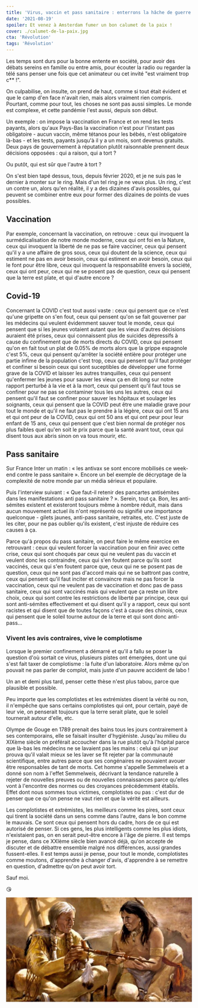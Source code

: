 ```yaml
---
title: 'Virus, vaccin et pass sanitaire : enterrons la hâche de guerre'
date: '2021-08-19'
spoiler: Et venez à Amsterdam fumer un bon calumet de la paix !
cover: ./calumet-de-la-paix.jpg
cta: 'Révolution'
tags: 'Révolution'
---
```


Les temps sont durs pour la bonne entente en société, pour avoir des débats sereins en famille ou entre amis, pour écouter la radio ou regarder la télé sans penser une fois que cet animateur ou cet invité "est vraiment trop c\*\* !".

On culpabilise, on insulte, on prend de haut, comme si tout était évident et que le camp d'en face n'avait rien, mais alors vraiment rien compris. Pourtant, comme pour tout, les choses ne sont pas aussi simples. Le monde est complexe, et cette pandémie l'est aussi, depuis son début.

Un exemple : on impose la vaccination en France et on rend les tests payants, alors qu'aux Pays-Bas la vaccination n'est pour l'instant pas obligatoire - aucun vaccin, même tétanos pour les bébés, n'est obligatoire là-bas - et les tests, payants jusqu'à il y a un mois, sont devenus gratuits. Deux pays de gouvernement à réputation plutôt raisonnable prennent deux décisions opposées : qui a raison, qui a tort ?

Ou putôt, qui est sûr que l'autre à tort ?

On s'est bien tapé dessus, tous, depuis février 2020, et je ne suis pas le dernier à monter sur le ring. Mais d'un tel ring je ne veux plus. Un ring, c'est un contre un, alors qu'en réalité, il y a des dizaines d'avis possibles, qui peuvent se combiner entre eux pour former des dizaines de points de vues possibles.

## Vaccination

Par exemple, concernant la vaccination, on retrouve : ceux qui invoquent la surmédicalisation de notre monde moderne, ceux qui ont foi en la Nature, ceux qui invoquent la liberté de ne pas se faire vacciner, ceux qui pensent qu'il y a une affaire de gros sous, ceux qui doutent de la science, ceux qui estiment ne pas en avoir besoin, ceux qui estiment en avoir besoin, ceux qui le font pour être libre, ceux qui invoquent la responsabilité envers la société, ceux qui ont peur, ceux qui ne se posent pas de question, ceux qui pensent que la terre est plate, et qui d'autre encore ?

## Covid-19

Concernant la COVID c'est tout aussi vaste : ceux qui pensent que ce n'est qu'une gripette on s'en fout, ceux qui pensent qu'on se fait gouverner par les médecins qui veulent évidemment sauver tout le monde, ceux qui pensent que si les jeunes votaient autant que les vieux d'autres décisions auraient été prises, ceux qui connaissent plus de suicides dépressifs à cause du confinement que de morts directs du COVID, ceux qui pensent qu'on en fait tout un plat de 0.05% de morts alors que la grippe espagnole c'est 5%, ceux qui pensent qu'arrêter la société entière pour protéger une partie infime de la population c'est trop, ceux qui pensent qu'il faut protéger et confiner si besoin ceux qui sont suceptibles de développer une forme grave de la COVID et laisser les autres tranquilles, ceux qui pensent qu'enfermer les jeunes pour sauver les vieux ça en dit long sur notre rapport perturbé à la vie et à la mort, ceux qui pensent qu'il faut tous se confiner pour ne pas se contaminer tous les uns les autres, ceux qui pensent qu'il faut se confiner pour sauver les hôpitaux et soulager les soignants, ceux qui pensent que la COVID peut être une maladie grave pour tout le monde et qu'il ne faut pas le prendre à la légère, ceux qui ont 15 ans et qui ont peur de la COVID, ceux qui ont 50 ans et qui ont peur pour leur enfant de 15 ans, ceux qui pensent que c'est bien normal de protéger nos plus faibles quel qu'en soit le prix parce que la santé avant tout, ceux qui disent tous aux abris sinon on va tous mourir, etc.

## Pass sanitaire

Sur France Inter un matin : « les antivax se sont encore mobilisés ce week-end contre le pass sanitaire ». Encore un bel exemple de décryptage de la complexité de notre monde par un média sérieux et populaire.

Puis l'interview suivant : « Que faut-il retenir des pancartes antisémites dans les manifestations anti pass sanitaire ? ». Serein, tout ça. Bon, les anti-sémites existent et existeront toujours même à nombre réduit, mais dans aucun mouvement actuel ils n'ont représenté ou signifié une importance quelconque - gilets jaunes, anti-pass sanitaire, retraites, etc. C'est juste de les citer, pour ne pas oublier qu'ils existent, c'est injuste de réduire ces causes à ça.

Parce qu'à propos du pass sanitaire, on peut faire le même exercice en retrouvant : ceux qui veulent forcer la vaccination pour en finir avec cette crise, ceux qui sont choqués par ceux qui ne veulent pas du vaccin et veulent donc les contraindre, ceux qui s'en foutent parce qu'ils sont vaccinés, ceux qui s'en foutent parce que, ceux qui ne se posent pas de question, ceux qui ne sont pas d'accord mais qui ne se battront pas contre, ceux qui pensent qu'il faut inciter et convaincre mais ne pas forcer la vaccination, ceux qui ne veulent pas de vaccination et donc pas de pass sanitaire, ceux qui sont vaccinés mais qui veulent que ça reste un libre choix, ceux qui sont contre les restrictions de liberté par principe, ceux qui sont anti-sémites effectivement et qui disent qu'il y a rapport, ceux qui sont racistes et qui disent que de toutes façons c'est à cause des chinois, ceux qui pensent que le soleil tourne autour de la terre et qui sont donc anti-pass...

### Vivent les avis contraires, vive le complotisme

Lorsque le premier confinement a démarré et qu'il a fallu se poser la question d'où sortait ce virus, plusieurs pistes ont émergées, dont une qui s'est fait taxer de complotisme : la fuite d'un laboratoire. Alors même qu'on pouvait ne pas parler de complot, mais juste d'un pauvre accident de labo !

Un an et demi plus tard, penser cette thèse n'est plus tabou, parce que plausible et possible.

Peu importe que les complotistes et les extrémistes disent la vérité ou non, il n'empêche que sans certains complotistes qui ont, pour certain, payé de leur vie, on penserait toujours que la terre serait plate, que le soleil tournerait autour d'elle, etc.

Olympe de Gouge en 1789 prenait des bains tous les jours contrairement à ses contemporains, elle se faisait insulter d'hygiéniste. Jusqu'au milieu du XIXème siècle on préférait accoucher dans la rue plutôt qu'à l'hôpital parce que là-bas les médecins ne se lavaient pas les mains : celui qui un jour prouva qu'il valait mieux se les laver se fit rejeter par la communauté scientifique, entre autres parce que ses congénaires ne pouvaient avouer être responsables de tant de morts. Cet homme s'appelle Semmelweis et a donné son nom à l'effet Semmelweis, décrivant la tendance naturelle à rejeter de nouvelles preuves ou de nouvelles connaissances parce qu'elles vont à l'encontre des normes ou des croyances précédemment établis. Effet dont nous sommes tous victimes, complotistes ou pas : c'est dur de penser que ce qu'on pense ne vaut rien et que la vérité est ailleurs.

Les complotistes et extrémistes, les meilleurs comme les pires, sont ceux qui tirent la société dans un sens comme dans l'autre, dans le bon comme le mauvais. Ce sont ceux qui pensent hors du cadre, hors de ce qui est autorisé de penser. Si ces gens, les plus intelligents comme les plus idiots, n'existaient pas, on en serait peut-être encore à l'âge de pierre. Il est temps je pense, dans ce XXIème siècle bien avancé déjà, qu'on accepte de discuter et de débattre ensemble malgré nos différences, aussi grandes fussent-elles. Il est temps aussi je pense, pour tout le monde, complotistes comme moutons, d'apprendre à changer d'avis, d'apprendre à se remettre en question, d'admettre qu'on peut avoir tort.

Sauf moi.

😘

![Et venez à Amsterdam fumer un bon calumet de la paix !](./calumet-de-la-paix.jpg)
